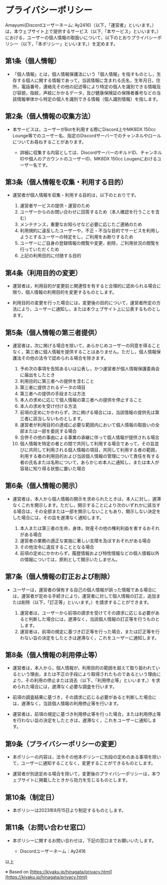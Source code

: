 # プライバシーポリシー

Amayumi(Discordユーザーネーム: Ay2416)（以下，「運営者」といいます。）は，本ウェブサイト上で提供するサービス（以下,「本サービス」といいます。）における，ユーザーの個人情報の取扱いについて，以下のとおりプライバシーポリシー（以下，「本ポリシー」といいます。）を定めます。

## 第1条（個人情報）

* 「個人情報」とは，個人情報保護法にいう「個人情報」を指すものとし，生存する個人に関する情報であって，当該情報に含まれる氏名，生年月日，住所，電話番号，連絡先その他の記述等により特定の個人を識別できる情報及び容貌，指紋，声紋にかかるデータ，及び健康保険証の保険者番号などの当該情報単体から特定の個人を識別できる情報（個人識別情報）を指します。

## 第2条（個人情報の収集方法）

* 本サービスは，ユーザーがBotを利用する際にDiscord上やMK8DX 150cc Lounge等でのユーザー名、指定のDiscordサーバーでのチャンネルやロールについてお尋ねすることがあります。

  * 詳細に収集する内容としては、DiscordサーバーのギルドID、チャンネルIDや個人のアカウントのユーザーID、MK8DX 150cc Lougenにおけるユーザー名です。

## 第3条（個人情報を収集・利用する目的）
* 運営者が個人情報を収集・利用する目的は，以下のとおりです。

  1. 運営者サービスの提供・運営のため
  2. ユーザーからのお問い合わせに回答するため（本人確認を行うことを含む）
  3. メンテナンス，重要なお知らせなど必要に応じたご連絡のため
  4. 利用規約に違反したユーザーや，不正・不当な目的でサービスを利用しようとするユーザーの特定をし，ご利用をお断りするため
  5. ユーザーにご自身の登録情報の閲覧や変更，削除，ご利用状況の閲覧を行っていただくため
  6. 上記の利用目的に付随する目的

## 第4条（利用目的の変更）

* 運営者は，利用目的が変更前と関連性を有すると合理的に認められる場合に限り，個人情報の利用目的を変更するものとします。

* 利用目的の変更を行った場合には，変更後の目的について，運営者所定の方法により，ユーザーに通知し，または本ウェブサイト上に公表するものとします。

## 第5条（個人情報の第三者提供）

* 運営者は，次に掲げる場合を除いて，あらかじめユーザーの同意を得ることなく，第三者に個人情報を提供することはありません。ただし，個人情報保護法その他の法令で認められる場合を除きます。

  1. 予め次の事項を告知あるいは公表し，かつ運営者が個人情報保護委員会に届出をしたとき
  2. 利用目的に第三者への提供を含むこと
  3. 第三者に提供されるデータの項目
  4. 第三者への提供の手段または方法
  5. 本人の求めに応じて個人情報の第三者への提供を停止すること
  6. 本人の求めを受け付ける方法
  7. 前項の定めにかかわらず，次に掲げる場合には，当該情報の提供先は第三者に該当しないものとします。
  8. 運営者が利用目的の達成に必要な範囲内において個人情報の取扱いの全部または一部を委託する場合
  9. 合併その他の事由による事業の承継に伴って個人情報が提供される場合
  10. 個人情報を特定の者との間で共同して利用する場合であって，その旨並びに共同して利用される個人情報の項目，共同して利用する者の範囲，利用する者の利用目的および当該個人情報の管理について責任を有する者の氏名または名称について，あらかじめ本人に通知し，または本人が容易に知り得る状態に置いた場合

## 第6条（個人情報の開示）

* 運営者は，本人から個人情報の開示を求められたときは，本人に対し，遅滞なくこれを開示します。ただし，開示することにより次のいずれかに該当する場合は，その全部または一部を開示しないこともあり，開示しない決定をした場合には，その旨を遅滞なく通知します。

  1. 本人または第三者の生命，身体，財産その他の権利利益を害するおそれがある場合
  2. 運営者の業務の適正な実施に著しい支障を及ぼすおそれがある場合
  3. その他法令に違反することとなる場合
  4. 前項の定めにかかわらず，履歴情報および特性情報などの個人情報以外の情報については，原則として開示いたしません。

## 第7条（個人情報の訂正および削除）

* ユーザーは，運営者の保有する自己の個人情報が誤った情報である場合には，運営者が定める手続きにより，運営者に対して個人情報の訂正，追加または削除（以下，「訂正等」といいます。）を請求することができます。

  1. 運営者は，ユーザーから前項の請求を受けてその請求に応じる必要があると判断した場合には，遅滞なく，当該個人情報の訂正等を行うものとします。
  2. 運営者は，前項の規定に基づき訂正等を行った場合，または訂正等を行わない旨の決定をしたときは遅滞なく，これをユーザーに通知します。

## 第8条（個人情報の利用停止等）

* 運営者は，本人から，個人情報が，利用目的の範囲を超えて取り扱われているという理由，または不正の手段により取得されたものであるという理由により，その利用の停止または消去（以下，「利用停止等」といいます。）を求められた場合には，遅滞なく必要な調査を行います。

* 前項の調査結果に基づき，その請求に応じる必要があると判断した場合には，遅滞なく，当該個人情報の利用停止等を行います。

* 運営者は，前項の規定に基づき利用停止等を行った場合，または利用停止等を行わない旨の決定をしたときは，遅滞なく，これをユーザーに通知します。

## 第9条（プライバシーポリシーの変更）

* 本ポリシーの内容は，法令その他本ポリシーに別段の定めのある事項を除いて，ユーザーに通知することなく，変更することができるものとします。

* 運営者が別途定める場合を除いて，変更後のプライバシーポリシーは，本ウェブサイトに掲載したときから効力を生じるものとします。

## 第10条（制定日）

* 本ポリシーは2023年8月15日より制定するものとします。

## 第11条（お問い合わせ窓口）

* 本ポリシーに関するお問い合わせは，下記の窓口までお願いいたします。

  * Discordユーザーネーム：Ay2416

以上

※ Based on [https://kiyaku.jp/hinagata/privacy.html](https://kiyaku.jp/hinagata/privacy.html)
